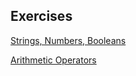 ## Exercises

[Strings, Numbers, Booleans](https://github.com/DigitalCareerInstitute/PB-strings-numbers-booleans)

[Arithmetic Operators](https://github.com/DigitalCareerInstitute/PB-operators-arithmetic-pt1)
